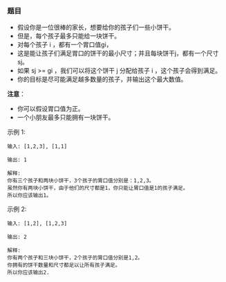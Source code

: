 ### 题目
* 假设你是一位很棒的家长，想要给你的孩子们一些小饼干。
* 但是，每个孩子最多只能给一块饼干。
* 对每个孩子 i ，都有一个胃口值gi，
* 这是能让孩子们满足胃口的饼干的最小尺寸；并且每块饼干j，都有一个尺寸sj。
* 如果 sj >= gi ，我们可以将这个饼干 j 分配给孩子 i ，这个孩子会得到满足。
* 你的目标是尽可能满足越多数量的孩子，并输出这个最大数值。

**注意**：
* 你可以假设胃口值为正。
* 一个小朋友最多只能拥有一块饼干。

示例 1:
```
输入: [1,2,3], [1,1]

输出: 1

解释: 
你有三个孩子和两块小饼干，3个孩子的胃口值分别是：1,2,3。
虽然你有两块小饼干，由于他们的尺寸都是1，你只能让胃口值是1的孩子满足。
所以你应该输出1。
```

示例 2:
```
输入: [1,2], [1,2,3]

输出: 2

解释: 
你有两个孩子和三块小饼干，2个孩子的胃口值分别是1,2。
你拥有的饼干数量和尺寸都足以让所有孩子满足。
所以你应该输出2.
```
